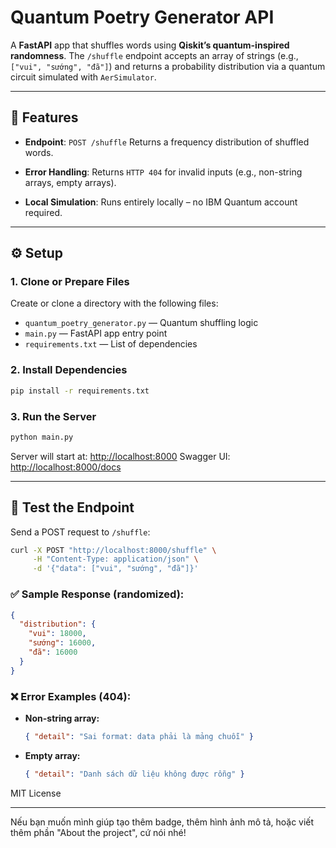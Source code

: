 # Quantum Poetry Generator API

A **FastAPI** app that shuffles words using **Qiskit’s quantum-inspired randomness**.
The `/shuffle` endpoint accepts an array of strings (e.g., `["vui", "sướng", "đã"]`) and returns a probability distribution via a quantum circuit simulated with `AerSimulator`.

---

## 🚀 Features

* **Endpoint**: `POST /shuffle`
  Returns a frequency distribution of shuffled words.

* **Error Handling**:
  Returns `HTTP 404` for invalid inputs (e.g., non-string arrays, empty arrays).

* **Local Simulation**:
  Runs entirely locally – no IBM Quantum account required.

---

## ⚙️ Setup

### 1. Clone or Prepare Files

Create or clone a directory with the following files:

* `quantum_poetry_generator.py` — Quantum shuffling logic
* `main.py` — FastAPI app entry point
* `requirements.txt` — List of dependencies

### 2. Install Dependencies

```bash
pip install -r requirements.txt
```

### 3. Run the Server

```bash
python main.py
```

Server will start at: [http://localhost:8000](http://localhost:8000)
Swagger UI: [http://localhost:8000/docs](http://localhost:8000/docs)

---

## 🧪 Test the Endpoint

Send a POST request to `/shuffle`:

```bash
curl -X POST "http://localhost:8000/shuffle" \
     -H "Content-Type: application/json" \
     -d '{"data": ["vui", "sướng", "đã"]}'
```

### ✅ Sample Response (randomized):

```json
{
  "distribution": {
    "vui": 18000,
    "sướng": 16000,
    "đã": 16000
  }
}
```

### ❌ Error Examples (404):

* **Non-string array:**

  ```json
  { "detail": "Sai format: data phải là mảng chuỗi" }
  ```

* **Empty array:**

  ```json
  { "detail": "Danh sách dữ liệu không được rỗng" }
  ```


MIT License

---

Nếu bạn muốn mình giúp tạo thêm badge, thêm hình ảnh mô tả, hoặc viết thêm phần "About the project", cứ nói nhé!
